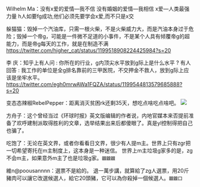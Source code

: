 Wilhelm Ma：没有x爱的爱情—我不信
没有婚姻的爱情—我相信
x爱—人类最强力量
h人如要fg成功,他们必须先要学会x爱,而不只是x交

躲猫猫：毁掉一个汽油库，只需一根火柴，不是火柴威力大，而是汽油本身过于危险；毁掉一个帝g，可能是一件微不足道的小事件，不是某个人具有倾覆帝g的超能力，而是帝g每天的工作，就是在制造不满
https://twitter.com/higher_cat/status/1199518908224425984?s=20

李 庆：知乎上有人问 : 你所在的行业，g内顶尖水平放到g际上是什么水平 ?
有人回答 : 我工作的单位是全g排名靠前的三甲医院，不交押金不救人，放到g际上应该是坐牢水平。
https://twitter.com/egh0mrwAWa1FQZA/status/1199544813579685888?s=20

变态态辣椒RebelPepper：距离消灭贫困rk还剩35天，想吃点啥吃点啥吧。
![](https://pbs.twimg.com/media/EKWw8RNW4AAgGN_.jpg:orig)

方舟子：这个曾经当过《环球时报》英文版编辑的作者说，内地官媒本来否提前准备了欢呼建制派取得胜利的文章，选举结果出来后都傻眼了。真是yl控制得把自己也骗了。

吃饱了：无论在英文界，或者你看看日文界，很少有人提m主。世界上只有zgr把一切希望寄托在m主制度上，这本身是一种迷信。
世界上m主垃圾g家多的是，zg不会m主，如果意外m主了也是垃圾g家。`龖龖龖`

維n@poousannnn：選票不是給的。
退一萬步講，就算給了zg人選票，用20斤豬肉可以讓它改選候選人，給它20頭豬，它可以為你殺掉一個候選人。`龖龖囗`
